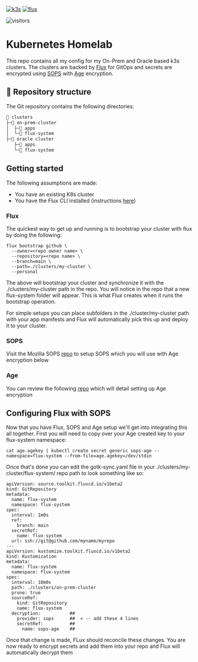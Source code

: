 [![k3s](https://img.shields.io/badge/k8s-v1.25.4+k3s1-orange?style=for-the-badge&logo=kubernetes)](https://k3s.io/)
[![flux](https://img.shields.io/badge/GitOps-Flux-blue?style=for-the-badge&logo=git)](https://fluxcd.io/)

![visitors](https://visitor-badge.glitch.me/badge?page_id=qman-being.kubernetes-homelab&left_color=grey&right_color=red)

# Kubernetes Homelab

This repo contains all my config for my On-Prem and Oracle based k3s clusters. The clusters are backed by [Flux](https://fluxcd.io/) for GitOps and secrets are encrypted using [SOPS](https://github.com/mozilla/sops) with [Age](https://github.com/FiloSottile/age) encryption.



## 📂 Repository structure

The Git repository contains the following directories:

```sh
📁 clusters
├─📁 on-prem-cluster
│  ├─📁 apps          
│  └─📁 flux-system
├─📁 oracle cluster
   ├─📁 apps     
   └─📁 flux-system
```
## Getting started 

The following assumptions are made: 

- You have an existing K8s cluster
- You have the Flux CLI installed (instructions [here](https://fluxcd.io/flux/get-started/))

### Flux 

The quickest way to get up and running is to bootstrap your cluster with flux by doing the following: 

```
flux bootstrap github \
  --owner=<repo owner name> \
  --repository=<repo name> \
  --branch=main \
  --path=./clusters/my-cluster \
  --personal
```  
The above will bootstrap your cluster and synchronize it with the ./clusters/my-cluster path in the repo. You will notice in the repo that a new flux-system folder will appear. This is what Flux creates when it runs the bootstrap operation.

For simple setups you can place subfolders in the ./cluster/my-cluster path with your app manifests and Flux will automatically pick this up and deploy it to your cluster.

### SOPS

Visit the Mozilla SOPS [repo](https://github.com/mozilla/sops) to setup SOPS which you will use with Age encryption below

### Age 

You can review the following [repo](https://github.com/FiloSottile/age) which will detail setting up Age encryption

## Configuring Flux with SOPS 

Now that you have Flux, SOPS and Age setup we'll get into integrating this all together. First you will need to copy over your Age created key to your flux-system namespace: 

```
cat age.agekey | kubectl create secret generic sops-age --namespace=flux-system --from-file=age.agekey=/dev/stdin
```

Once that's done you can edit the gotk-sync.yaml file in your ./clusters/my-cluster/flux-system/ repo path to look something like so:

```
apiVersion: source.toolkit.fluxcd.io/v1beta2
kind: GitRepository
metadata:
  name: flux-system
  namespace: flux-system
spec:
  interval: 1m0s
  ref:
    branch: main
  secretRef:
    name: flux-system
  url: ssh://git@github.com/myname/myrepo
---
apiVersion: kustomize.toolkit.fluxcd.io/v1beta2
kind: Kustomization
metadata:
  name: flux-system
  namespace: flux-system
spec:
  interval: 10m0s
  path: ./clusters/on-prem-cluster
  prune: true
  sourceRef:
    kind: GitRepository
    name: flux-system
  decryption:           ##
    provider: sops      ##  < -- add these 4 lines
    secretRef:          ##
      name: sops-age    ##
```
Once that change is made, FLux should reconcile these changes. You are now ready to encrypt secrets and add them into your repo and Flux will automatically decrypt them
